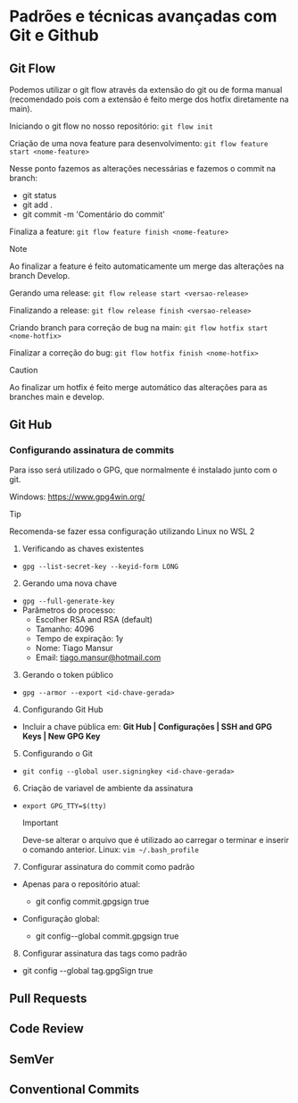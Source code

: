 # Padrões e técnicas avançadas com Git e Github

## Git Flow

Podemos utilizar o git flow através da extensão do git ou de forma manual (recomendado pois com a extensão é feito merge dos hotfix diretamente na main).

Iniciando o git flow no nosso repositório: `git flow init`

Criação de uma nova feature para desenvolvimento: `git flow feature start <nome-feature>`

Nesse ponto fazemos as alterações necessárias e fazemos o commit na branch:

- git status
- git add .
- git commit -m 'Comentário do commit'

Finaliza a feature: `git flow feature finish <nome-feature>`

> [!NOTE]
> Ao finalizar a feature é feito automaticamente um merge das alterações na branch Develop.

Gerando uma release: `git flow release start <versao-release>`

Finalizando a release: `git flow release finish <versao-release>`

Criando branch para correção de bug na main: `git flow hotfix start <nome-hotfix>`

Finalizar a correção do bug: `git flow hotfix finish <nome-hotfix>`

> [!CAUTION]
> Ao finalizar um hotfix é feito merge automático das alterações para as branches main e develop.

## Git Hub

### Configurando assinatura de commits

Para isso será utilizado o GPG, que normalmente é instalado junto com o git.

Windows: https://www.gpg4win.org/

> [!TIP]
> Recomenda-se fazer essa configuração utilizando Linux no WSL 2

1. Verificando as chaves existentes

- `gpg --list-secret-key --keyid-form LONG`

2. Gerando uma nova chave

- `gpg --full-generate-key`
- Parâmetros do processo:
  - Escolher RSA and RSA (default)
  - Tamanho: 4096
  - Tempo de expiração: 1y
  - Nome: Tiago Mansur
  - Email: tiago.mansur@hotmail.com

3. Gerando o token público

- `gpg --armor --export <id-chave-gerada>`

4. Configurando Git Hub

- Incluir a chave pública em: **Git Hub | Configurações | SSH and GPG Keys | New GPG Key**

5. Configurando o Git

- `git config --global user.signingkey <id-chave-gerada>`

6. Criação de variavel de ambiente da assinatura

- `export GPG_TTY=$(tty)`

  > [!IMPORTANT]
  > Deve-se alterar o arquivo que é utilizado ao carregar o terminar e inserir o comando anterior.
  > Linux: `vim ~/.bash_profile`

7. Configurar assinatura do commit como padrão

- Apenas para o repositório atual:

  - git config commit.gpgsign true

- Configuração global:
  - git config--global commit.gpgsign true

8. Configurar assinatura das tags como padrão

- git config --global tag.gpgSign true

## Pull Requests

## Code Review

## SemVer

## Conventional Commits

